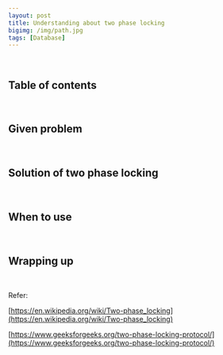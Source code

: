 ```yaml
---
layout: post
title: Understanding about two phase locking
bigimg: /img/path.jpg
tags: [Database]
---
```




<br>

## Table of contents





<br>

## Given problem





<br>

## Solution of two phase locking





<br>

## When to use






<br>

## Wrapping up







<br>

Refer:

[https://en.wikipedia.org/wiki/Two-phase_locking](https://en.wikipedia.org/wiki/Two-phase_locking)

[https://www.geeksforgeeks.org/two-phase-locking-protocol/](https://www.geeksforgeeks.org/two-phase-locking-protocol/)
